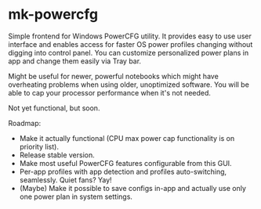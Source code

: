 # mk-powercfg
Simple frontend for Windows PowerCFG utility.
It provides easy to use user interface and enables access for faster OS power profiles changing without digging into control panel.
You can customize personalized power plans in app and change them easily via Tray bar.

Might be useful for newer, powerful notebooks which might have overheating problems when using older, unoptimized software.
You will be able to cap your processor performance when it's not needed.

Not yet functional, but soon.


Roadmap:
- Make it actually functional (CPU max power cap functionality is on priority list).
- Release stable version.
- Make most useful PowerCFG features configurable from this GUI.
- Per-app profiles with app detection and profiles auto-switching, seamlessly. Quiet fans? Yay!
- (Maybe) Make it possible to save configs in-app and actually use only one power plan in system settings.

